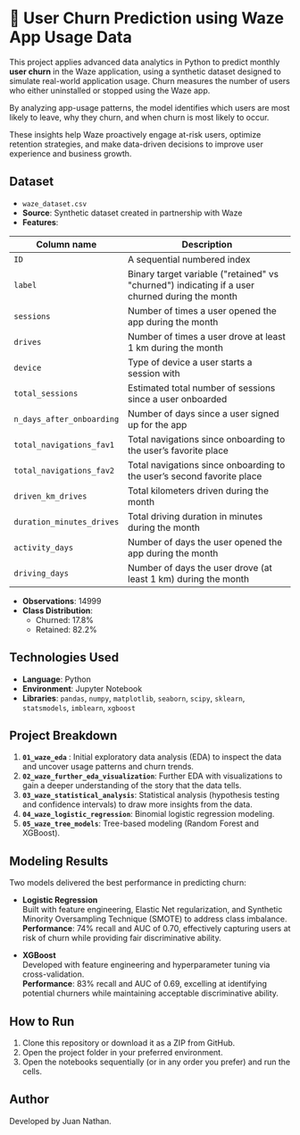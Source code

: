 # 🚗 User Churn Prediction using Waze App Usage Data

This project applies advanced data analytics in Python to predict monthly **user churn** in the Waze application, using a synthetic dataset designed to simulate real-world application usage. Churn measures the number of users who either uninstalled or stopped using the Waze app. 

By analyzing app-usage patterns, the model identifies which users are most likely to leave, why they churn, and when churn is most likely to occur. 

These insights help Waze proactively engage at-risk users, optimize retention strategies, and make data-driven decisions to improve user experience and business growth. 

## Dataset

- `waze_dataset.csv`
- **Source**: Synthetic dataset created in partnership with Waze
- **Features**:

| Column name                | Description                                                                                     |
|-------------------------   |-------------------------------------------------------------------------------------------------|
| `ID`                       | A sequential numbered index                                                                     |
| `label`                    | Binary target variable ("retained" vs "churned") indicating if a user churned during the month  |
| `sessions`                 | Number of times a user opened the app during the month                                          |
| `drives`                   | Number of times a user drove at least 1 km during the month                                     |
| `device`                   | Type of device a user starts a session with                                                     |
| `total_sessions`           | Estimated total number of sessions since a user onboarded                                       |
| `n_days_after_onboarding`  | Number of days since a user signed up for the app                                               |
| `total_navigations_fav1`   | Total navigations since onboarding to the user’s favorite place                                 |
| `total_navigations_fav2`   | Total navigations since onboarding to the user’s second favorite place                          |
| `driven_km_drives`         | Total kilometers driven during the month                                                        |
| `duration_minutes_drives`  | Total driving duration in minutes during the month                                              |
| `activity_days`            | Number of days the user opened the app during the month                                         |
| `driving_days`             | Number of days the user drove (at least 1 km) during the month                                  |

- **Observations**: 14999
- **Class Distribution**:
  - Churned: 17.8%
  - Retained: 82.2%

## Technologies Used

- **Language**: Python
- **Environment**: Jupyter Notebook
- **Libraries**: `pandas`, `numpy`, `matplotlib`, `seaborn`, `scipy`, `sklearn`, `statsmodels`, `imblearn`, `xgboost`
  
 ## Project Breakdown
 1. **`01_waze_eda`** : Initial exploratory data analysis (EDA) to inspect the data and uncover usage patterns and churn trends.
 2. **`02_waze_further_eda_visualization`**: Further EDA with visualizations to gain a deeper understanding of the story that the data tells.
 3. **`03_waze_statistical_analysis`**: Statistical analysis (hypothesis testing and confidence intervals) to draw more insights from the data.
 4. **`04_waze_logistic_regression`**: Binomial logistic regression modeling.
 5. **`05_waze_tree_models`**: Tree-based modeling (Random Forest and XGBoost).

## Modeling Results

Two models delivered the best performance in predicting churn:

- **Logistic Regression**  
  Built with feature engineering, Elastic Net regularization, and Synthetic Minority Oversampling Technique (SMOTE) to address class imbalance.  
  **Performance**: 74% recall and AUC of 0.70, effectively capturing users at risk of churn while providing fair discriminative ability.

- **XGBoost**  
  Developed with feature engineering and hyperparameter tuning via cross-validation.  
  **Performance**: 83% recall and AUC of 0.69, excelling at identifying potential churners while maintaining acceptable discriminative ability.

## How to Run

1. Clone this repository or download it as a ZIP from GitHub. 
2. Open the project folder in your preferred environment.
3. Open the notebooks sequentially (or in any order you prefer) and run the cells.

## Author

Developed by Juan Nathan.
